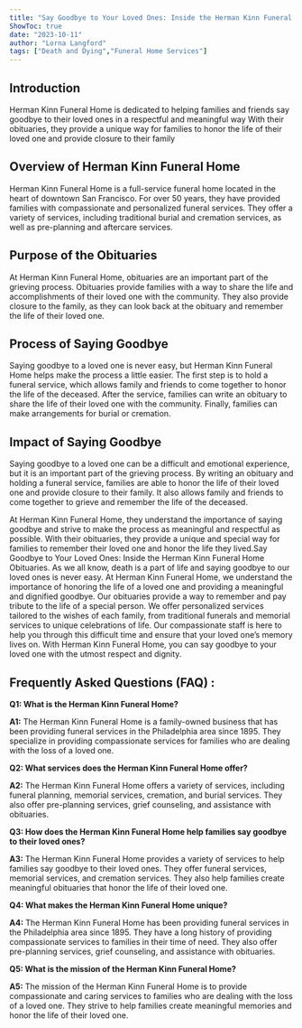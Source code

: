 ```yaml
---
title: "Say Goodbye to Your Loved Ones: Inside the Herman Kinn Funeral Home Obituaries"
ShowToc: true 
date: "2023-10-11"
author: "Lorna Langford" 
tags: ["Death and Dying","Funeral Home Services"]
---
```

## Introduction 

Herman Kinn Funeral Home is dedicated to helping families and friends say goodbye to their loved ones in a respectful and meaningful way With their obituaries, they provide a unique way for families to honor the life of their loved one and provide closure to their family 

## Overview of Herman Kinn Funeral Home 

Herman Kinn Funeral Home is a full-service funeral home located in the heart of downtown San Francisco. For over 50 years, they have provided families with compassionate and personalized funeral services. They offer a variety of services, including traditional burial and cremation services, as well as pre-planning and aftercare services. 

## Purpose of the Obituaries

At Herman Kinn Funeral Home, obituaries are an important part of the grieving process. Obituaries provide families with a way to share the life and accomplishments of their loved one with the community. They also provide closure to the family, as they can look back at the obituary and remember the life of their loved one. 

## Process of Saying Goodbye 

Saying goodbye to a loved one is never easy, but Herman Kinn Funeral Home helps make the process a little easier. The first step is to hold a funeral service, which allows family and friends to come together to honor the life of the deceased. After the service, families can write an obituary to share the life of their loved one with the community. Finally, families can make arrangements for burial or cremation. 

## Impact of Saying Goodbye 

Saying goodbye to a loved one can be a difficult and emotional experience, but it is an important part of the grieving process. By writing an obituary and holding a funeral service, families are able to honor the life of their loved one and provide closure to their family. It also allows family and friends to come together to grieve and remember the life of the deceased. 

At Herman Kinn Funeral Home, they understand the importance of saying goodbye and strive to make the process as meaningful and respectful as possible. With their obituaries, they provide a unique and special way for families to remember their loved one and honor the life they lived.Say Goodbye to Your Loved Ones: Inside the Herman Kinn Funeral Home Obituaries. As we all know, death is a part of life and saying goodbye to our loved ones is never easy. At Herman Kinn Funeral Home, we understand the importance of honoring the life of a loved one and providing a meaningful and dignified goodbye. Our obituaries provide a way to remember and pay tribute to the life of a special person. We offer personalized services tailored to the wishes of each family, from traditional funerals and memorial services to unique celebrations of life. Our compassionate staff is here to help you through this difficult time and ensure that your loved one’s memory lives on. With Herman Kinn Funeral Home, you can say goodbye to your loved one with the utmost respect and dignity.

## Frequently Asked Questions (FAQ) :
**Q1: What is the Herman Kinn Funeral Home?**

**A1:** The Herman Kinn Funeral Home is a family-owned business that has been providing funeral services in the Philadelphia area since 1895. They specialize in providing compassionate services for families who are dealing with the loss of a loved one. 

**Q2: What services does the Herman Kinn Funeral Home offer?**

**A2:** The Herman Kinn Funeral Home offers a variety of services, including funeral planning, memorial services, cremation, and burial services. They also offer pre-planning services, grief counseling, and assistance with obituaries. 

**Q3: How does the Herman Kinn Funeral Home help families say goodbye to their loved ones?**

**A3:** The Herman Kinn Funeral Home provides a variety of services to help families say goodbye to their loved ones. They offer funeral services, memorial services, and cremation services. They also help families create meaningful obituaries that honor the life of their loved one. 

**Q4: What makes the Herman Kinn Funeral Home unique?**

**A4:** The Herman Kinn Funeral Home has been providing funeral services in the Philadelphia area since 1895. They have a long history of providing compassionate services to families in their time of need. They also offer pre-planning services, grief counseling, and assistance with obituaries. 

**Q5: What is the mission of the Herman Kinn Funeral Home?**

**A5:** The mission of the Herman Kinn Funeral Home is to provide compassionate and caring services to families who are dealing with the loss of a loved one. They strive to help families create meaningful memories and honor the life of their loved one.



